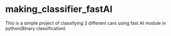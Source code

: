 # making_classifier_fastAI
This is a simple project of classifying 2 different cars using fast AI module in python(Binary classification)
